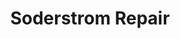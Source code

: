 ---
title: "Soderstrom Repair"
url: /inver-grove-heights/soderstrom-repair/
shop: garden machinery
---